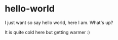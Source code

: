 # hello-world

I just want so say hello world, here I am.
What's up?

It is quite cold here but getting warmer :)

